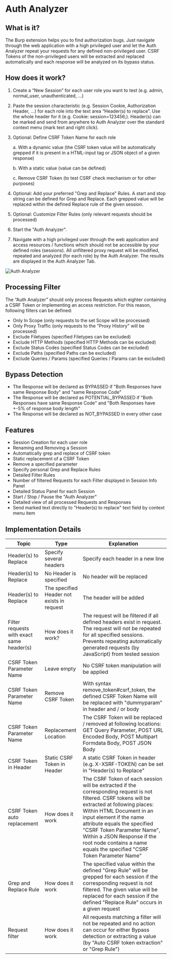 # Auth Analyzer

## What is it?
The Burp extension helps you to find authorization bugs. Just navigate through the web application with a high privileged user and let the Auth Analyzer repeat your requests for any defined non-privileged user. CSRF Tokens of the non-privileged users will be extracted and replaced automatically and each response will be analyzed on its bypass status.

## How does it work?
1.	Create a “New Session” for each user role you want to test (e.g. admin, normal_user, unauthenticated, …) 
2.	Paste the session characteristic (e.g. Session Cookie, Authorization Header, …) for each role into the text area “Header(s) to replace”. Use the whole header for it (e.g. Cookie: session=123456;). Header(s) can be marked and send from anywhere to Auth Analyzer over the standard context menu (mark text and right click).
3.	Optional: Define CSRF Token Name for each role
    
    a. With a dynamic value (the CSRF token value will be automatically grepped if it is present in a HTML-input tag or JSON object of a given response)
    
    b. With a static value (value can be defined)
    
    c. Remove CSRF Token (to test CSRF check mechanism or for other purposes)
    
4.	Optional: Add your preferred "Grep and Replace" Rules. A start and stop string can be defined for Grep and Replace. Each grepped value will be replaced within the defined Replace rule of the given session.
5.  Optional: Customize Filter Rules (only relevant requests should be processed)
6.	Start the "Auth Analyzer". 
7.	Navigate with a high privileged user through the web application and access resources / functions which should not be accessible by your defined roles (sessions). All unfiltered proxy request will be modified, repeated and analyzed (for each role) by the Auth Analyzer. The results are displayed in the Auth Analyzer Tab.

![Auth Analyzer](https://github.com/simioni87/auth_analyzer/blob/main/auth_analyzer_pic.png)


## Processing Filter
The “Auth Analyzer” should only process Requests which eighter containing a CSRF Token or implementing an access restriction. For this reason, following filters can be defined:
*	Only In Scope (only requests to the set Scope will be processed)
*	Only Proxy Traffic (only requests to the "Proxy History" will be processed)
*	Exclude Filetypes (specified Filetypes can be excluded)
*	Exclude HTTP Methods (specified HTTP Methods can be excluded)
*	Exclude Status Codes (specified Status Codes can be excluded)
*	Exclude Paths (specified Paths can be excluded)
*	Exclude Queries / Params (specified Queries / Params can be excluded) 

## Bypass Detection
*	The Response will be declared as BYPASSED if "Both Responses have same Response Body" and "same Response Code"
*	The Response will be declared as POTENTIAL_BYPASSED if "Both Responses have same Response Code" and "Both Responses have +-5% of response body length"
*	The Response will be declared as NOT_BYPASSED in every other case

## Features
*	Session Creation for each user role
*	Renaming and Removing a Session
*	Automatically grep and replace of CSRF token
*	Static replacement of a CSRF Token
*	Remove a specified parameter
*	Specify personal Grep and Replace Rules
*	Detailed Filter Rules
*	Number of filtered Requests for each Filter displayed in Session Info Panel
*	Detailed Status Panel for each Session
*	Start / Stop / Pause the "Auth Analyzer"
*	Detailed view of all processed Requests and Responses
*   Send marked text directly to "Header(s) to replace" text field by context menu item

## Implementation Details
| Topic | Type | Explanation |
| ------------ | ------------- | ------------- |
Header(s) to Replace | Specify several headers | Specify each header in a new line
Header(s) to Replace | No Header is specified | No header will be replaced
Header(s) to Replace | The specified Header not exists in request | The header will be added
Filter requests with exact same header(s) | How does it work? | The request will be filtered if all defined headers exist in request. The request will not be repeated for all specified sessions. Prevents repeating automatically generated requests (by JavaScript) from tested session
CSRF Token Parameter Name | Leave empty | No CSRF token manipulation will be applied
CSRF Token Parameter Name | Remove CSRF Token | With syntax remove_token#csrf_token, the defined CSRF Token Name will be replaced with "dummyparam" in header and / or body
CSRF Token Parameter Name | Replacement Location | The CSRF Token will be replaced / removed at following locations: GET Query Parameter, POST URL Encoded Body, POST Multipart Formdata Body, POST JSON Body
CSRF Token in Header | Static CSRF Token in Header | A static CSRF Token in header (e.g. X-XSRF-TOKEN) can be set in "Header(s) to Replace"
CSRF Token auto replacement | How does it work | The CSRF Token of each session will be extracted if the corresponding request is not filtered. CSRF tokens will be extracted at following places: Within HTML Document in an input element if the name attribute equals the specified "CSRF Token Parameter Name", Within a JSON Response if the root node contains a name equals the specified "CSRF Token Parameter Name"
Grep and Replace Rule | How does it work  | The specified value within the defined "Grep Rule" will be grepped for each session if the corresponding request is not filtered. The given value will be replaced for each session if the defined "Replace Rule" occurs in a given request
Request filter | How does it work | All requests matching a filter will not be repeated and no action can occur for either Bypass detection or extracting a value (by "Auto CSRF token extraction" or "Grep Rule")
